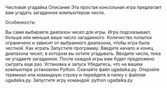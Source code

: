 Числовая угадайка
Описание
Эта простая консольная игра предлагает вам угадать загаданное компьютером число.

Особенности:

Вы сами выбираете диапазон чисел для игры.
Игра подсказывает, больше или меньше ваше число загаданного.
Количество попыток ограничено и зависит от выбранного диапазона, чтобы игра была честной.
Как играть
Запустите программу.
Введите начало и конец диапазона чисел, в котором вы хотите угадывать.
Вводите числа, пока не угадаете загаданное.
После каждой игры вам будет предложено сыграть еще раз.
Установка и запуск
Убедитесь, что на вашем компьютере установлен Python.
Скачайте файл ugadaika.py.
Откройте терминал или командную строку и перейдите в папку с файлом ugadaika.py.
Запустите игру командой: python ugadaika.py
